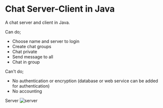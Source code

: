 # Chat Server-Client in Java

A chat server and client in Java.

Can do;
- Choose name and server to login
- Create chat groups
- Chat private
- Send message to all
- Chat in group

Can't do;
- No authentication or encryption (database or web service can be added for authentication)
- No accounting

Server
![server](https://user-images.githubusercontent.com/65470564/152376328-dcf9d5e3-0dc4-4522-8798-c700c1e58b6b.JPG)
